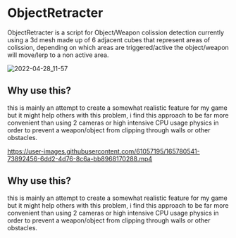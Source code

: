 # ObjectRetracter

ObjectRetracter is a script for Object/Weapon colission detection currently using a 3d mesh made up of 6 adjacent cubes that represent areas of colission, depending on which areas are triggered/active the object/weapon will move/lerp to a non active area.

![2022-04-28_11-57](https://user-images.githubusercontent.com/61057195/165782530-0734d864-4c85-4de9-88a4-3f2aff389557.png)

## Why use this?

this is mainly an attempt to create a somewhat realistic feature for my game but it might help others with this problem, i find this approach to be far more convenient than using 2 cameras or high intensive CPU usage physics in order to prevent a weapon/object from clipping through walls or other obstacles.


https://user-images.githubusercontent.com/61057195/165780541-73892456-6dd2-4d76-8c6a-bb8968170288.mp4

## Why use this?

this is mainly an attempt to create a somewhat realistic feature for my game but it might help others with this problem, i find this approach to be far more convenient than using 2 cameras or high intensive CPU usage physics in order to prevent a weapon/object from clipping through walls or other obstacles.
